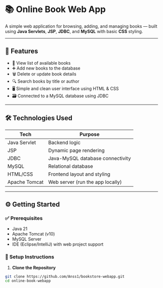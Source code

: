 # 📚 Online Book Web App

A simple web application for browsing, adding, and managing books — built using **Java Servlets**, **JSP**, **JDBC**, and **MySQL** with basic **CSS** styling.

---

## 🚀 Features

- 🛒 View list of available books
- ➕ Add new books to the database
- 🗑️ Delete or update book details
- 🔍 Search books by title or author
- 🖥️ Simple and clean user interface using HTML & CSS
- 🗃️ Connected to a MySQL database using JDBC

---

## 🛠️ Technologies Used

| Tech          | Purpose                              |
|---------------|--------------------------------------|
| Java Servlet  | Backend logic                        |
| JSP           | Dynamic page rendering               |
| JDBC          | Java-MySQL database connectivity     |
| MySQL         | Relational database                  |
| HTML/CSS      | Frontend layout and styling          |
| Apache Tomcat | Web server (run the app locally)     |

---

## ⚙️ Getting Started

### ✅ Prerequisites

- Java 21
- Apache Tomcat (v10)
- MySQL Server
- IDE (Eclipse/IntelliJ) with web project support

### 📁 Setup Instructions

1. **Clone the Repository**

```bash
git clone https://github.com/Anss1/bookstore-webapp.git
cd online-book-webapp
